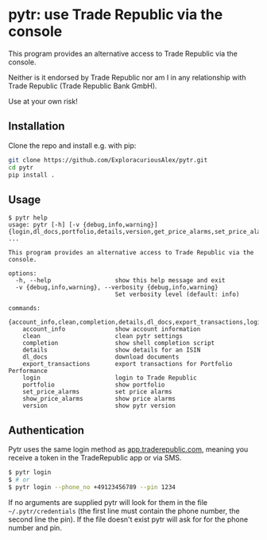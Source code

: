 # pytr: use Trade Republic via the console

This program provides an alternative access to Trade Republic via the console.

Neither is it endorsed by Trade Republic nor am I in any relationship with Trade Republic (Trade Republic Bank GmbH).

Use at your own risk!


## Installation

Clone the repo and install e.g. with pip:

```sh
git clone https://github.com/ExploracuriousAlex/pytr.git
cd pytr
pip install .
```

## Usage

```
$ pytr help
usage: pytr [-h] [-v {debug,info,warning}] {login,dl_docs,portfolio,details,version,get_price_alarms,set_price_alarms,export_transactions,completion,clean} ...

This program provides an alternative access to Trade Republic via the console.

options:
  -h, --help                  show this help message and exit
  -v {debug,info,warning}, --verbosity {debug,info,warning}
                              Set verbosity level (default: info)

commands:
  {account_info,clean,completion,details,dl_docs,export_transactions,login,portfolio,set_price_alarms,show_price_alarms,version}
    account_info              show account information
    clean                     clean pytr settings
    completion                show shell completion script
    details                   show details for an ISIN
    dl_docs                   download documents
    export_transactions       export transactions for Portfolio Performance
    login                     login to Trade Republic
    portfolio                 show portfolio
    set_price_alarms          set price alarms
    show_price_alarms         show price alarms
    version                   show pytr version
```

## Authentication

Pytr uses the same login method as [app.traderepublic.com](https://app.traderepublic.com/), meaning you receive a token in the TradeRepublic app or via SMS.

```sh
$ pytr login
$ # or
$ pytr login --phone_no +49123456789 --pin 1234
```

If no arguments are supplied pytr will look for them in the file `~/.pytr/credentials` (the first line must contain the phone number, the second line the pin). If the file doesn't exist pytr will ask for for the phone number and pin.
